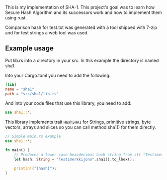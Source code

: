 This is my implementation of SHA-1. This project's goal was to learn how Secure Hash Algorithm and its successors work and how to implement them using rust.

Comparison hash for test.txt was generated with a tool shipped with 7-zip and for test strings a web tool was used.

## Example usage

Put lib.rs into a directory in your src. In this example the directory is named sha1.

Into your Cargo.toml you need to add the following:

```toml
[lib]
name = "sha1"
path = "src/sha1/lib.rs"
```

And into your code files that use this library, you need to add:

```rs
use sha1::*;
```

This library implements trait `HashSHA1` for Strings, primitive strings, byte vectors, arrays and slices so you can call method sha1() for them directly.

```rs
// Simple main.rs example
use sha1::*;

fn main() {
    // Produces a lower case hexadecimal hash string from str "Testimerkkijono"
    let hash: String = "Testimerkkijono".sha1().to_lhex();

    println!("{hash}");
}
```